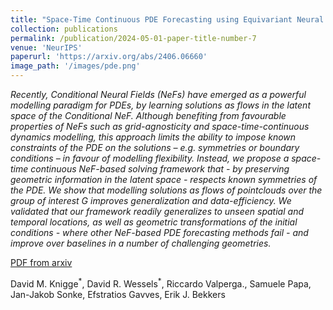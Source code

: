 ```yaml
---
title: "Space-Time Continuous PDE Forecasting using Equivariant Neural Fields"
collection: publications
permalink: /publication/2024-05-01-paper-title-number-7
venue: 'NeurIPS'
paperurl: 'https://arxiv.org/abs/2406.06660'
image_path: '/images/pde.png'
---
```


*Recently, Conditional Neural Fields (NeFs) have emerged as a powerful modelling paradigm for PDEs, by learning solutions as flows in the latent space of the Conditional NeF. Although benefiting from favourable properties of NeFs such as grid-agnosticity and space-time-continuous dynamics modelling, this approach limits the ability to impose known constraints of the PDE on the solutions – e.g. symmetries or boundary conditions – in favour of modelling flexibility. Instead, we propose a space-time continuous NeF-based solving framework that - by preserving geometric information in the latent space - respects known symmetries of the PDE. We show that modelling solutions as flows of pointclouds over the group of interest G improves generalization and data-efficiency. We validated that our framework readily generalizes to unseen spatial and temporal locations, as well as geometric transformations of the initial conditions - where other NeF-based PDE forecasting methods fail - and improve over baselines in a number of challenging geometries.*

[PDF from arxiv](https://arxiv.org/pdf/2406.02490)

<p>David M. Knigge<sup>*</sup>, David R. Wessels<sup>*</sup>, Riccardo Valperga., Samuele Papa, Jan-Jakob Sonke, Efstratios Gavves, Erik J. Bekkers</p>




